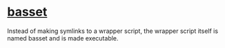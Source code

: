 # [basset](https://hpc.nih.gov/apps/Basset.html)

Instead of making symlinks to a wrapper script, the wrapper script itself is named basset and is made executable. 
